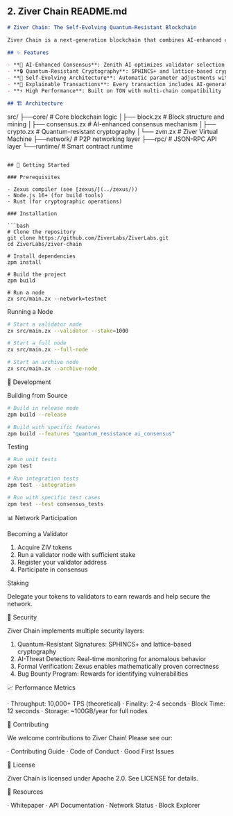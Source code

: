 
## 2. Ziver Chain README.md

```markdown
# Ziver Chain: The Self-Evolving Quantum-Resistant Blockchain

Ziver Chain is a next-generation blockchain that combines AI-enhanced consensus, quantum-resistant cryptography, and self-evolving architecture to create the most advanced distributed ledger technology.

## ✨ Features

- **🤖 AI-Enhanced Consensus**: Zenith AI optimizes validator selection and network parameters
- **🔒 Quantum-Resistant Cryptography**: SPHINCS+ and lattice-based cryptography for future-proof security
- **🔄 Self-Evolving Architecture**: Automatic parameter adjustments without hard forks
- **📖 Explainable Transactions**: Every transaction includes AI-generated explanations
- **⚡ High Performance**: Built on TON with multi-chain compatibility

## 🏗️ Architecture

```

src/
├──core/                 # Core blockchain logic
│├── block.zx         # Block structure and mining
│├── consensus.zx     # AI-enhanced consensus mechanism
│├── crypto.zx        # Quantum-resistant cryptography
│└── zvm.zx           # Ziver Virtual Machine
├──network/             # P2P networking layer
├──rpc/                 # JSON-RPC API layer
└──runtime/             # Smart contract runtime

```

## 🚀 Getting Started

### Prerequisites

- Zexus compiler (see [zexus/](../zexus/))
- Node.js 16+ (for build tools)
- Rust (for cryptographic operations)

### Installation

```bash
# Clone the repository
git clone https://github.com/ZiverLabs/ZiverLabs.git
cd ZiverLabs/ziver-chain

# Install dependencies
zpm install

# Build the project
zpm build

# Run a node
zx src/main.zx --network=testnet
```

Running a Node

```bash
# Start a validator node
zx src/main.zx --validator --stake=1000

# Start a full node
zx src/main.zx --full-node

# Start an archive node
zx src/main.zx --archive-node
```

🔧 Development

Building from Source

```bash
# Build in release mode
zpm build --release

# Build with specific features
zpm build --features "quantum_resistance ai_consensus"
```

Testing

```bash
# Run unit tests
zpm test

# Run integration tests
zpm test --integration

# Run with specific test cases
zpm test --test consensus_tests
```

📊 Network Participation

Becoming a Validator

1. Acquire ZIV tokens
2. Run a validator node with sufficient stake
3. Register your validator address
4. Participate in consensus

Staking

Delegate your tokens to validators to earn rewards and help secure the network.

🔐 Security

Ziver Chain implements multiple security layers:

1. Quantum-Resistant Signatures: SPHINCS+ and lattice-based cryptography
2. AI-Threat Detection: Real-time monitoring for anomalous behavior
3. Formal Verification: Zexus enables mathematically proven correctness
4. Bug Bounty Program: Rewards for identifying vulnerabilities

📈 Performance Metrics

· Throughput: 10,000+ TPS (theoretical)
· Finality: 2-4 seconds
· Block Time: 12 seconds
· Storage: ~100GB/year for full nodes

🤝 Contributing

We welcome contributions to Ziver Chain! Please see our:

· Contributing Guide
· Code of Conduct
· Good First Issues

📄 License

Ziver Chain is licensed under Apache 2.0. See LICENSE for details.

🔗 Resources

· Whitepaper
· API Documentation
· Network Status
· Block Explorer


